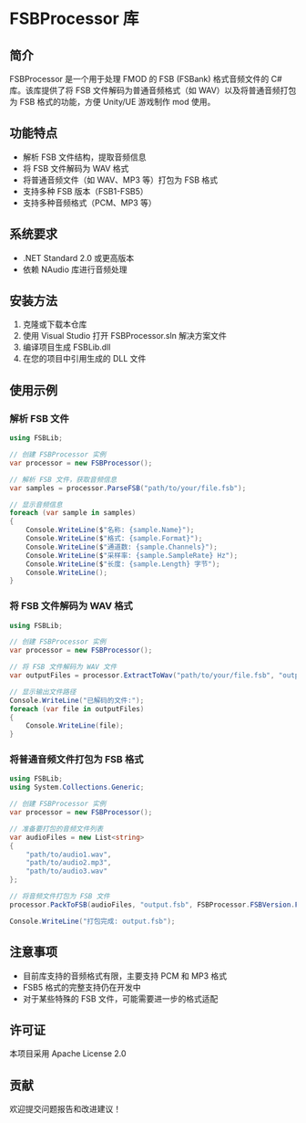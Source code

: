 # FSBProcessor 库

## 简介

FSBProcessor 是一个用于处理 FMOD 的 FSB (FSBank) 格式音频文件的 C# 库。该库提供了将 FSB 文件解码为普通音频格式（如 WAV）以及将普通音频打包为 FSB 格式的功能，方便 Unity/UE 游戏制作 mod 使用。

## 功能特点

- 解析 FSB 文件结构，提取音频信息
- 将 FSB 文件解码为 WAV 格式
- 将普通音频文件（如 WAV、MP3 等）打包为 FSB 格式
- 支持多种 FSB 版本（FSB1-FSB5）
- 支持多种音频格式（PCM、MP3 等）

## 系统要求

- .NET Standard 2.0 或更高版本
- 依赖 NAudio 库进行音频处理

## 安装方法

1. 克隆或下载本仓库
2. 使用 Visual Studio 打开 FSBProcessor.sln 解决方案文件
3. 编译项目生成 FSBLib.dll
4. 在您的项目中引用生成的 DLL 文件

## 使用示例

### 解析 FSB 文件

```csharp
using FSBLib;

// 创建 FSBProcessor 实例
var processor = new FSBProcessor();

// 解析 FSB 文件，获取音频信息
var samples = processor.ParseFSB("path/to/your/file.fsb");

// 显示音频信息
foreach (var sample in samples)
{
    Console.WriteLine($"名称: {sample.Name}");
    Console.WriteLine($"格式: {sample.Format}");
    Console.WriteLine($"通道数: {sample.Channels}");
    Console.WriteLine($"采样率: {sample.SampleRate} Hz");
    Console.WriteLine($"长度: {sample.Length} 字节");
    Console.WriteLine();
}
```

### 将 FSB 文件解码为 WAV 格式

```csharp
using FSBLib;

// 创建 FSBProcessor 实例
var processor = new FSBProcessor();

// 将 FSB 文件解码为 WAV 文件
var outputFiles = processor.ExtractToWav("path/to/your/file.fsb", "output/directory");

// 显示输出文件路径
Console.WriteLine("已解码的文件:");
foreach (var file in outputFiles)
{
    Console.WriteLine(file);
}
```

### 将普通音频文件打包为 FSB 格式

```csharp
using FSBLib;
using System.Collections.Generic;

// 创建 FSBProcessor 实例
var processor = new FSBProcessor();

// 准备要打包的音频文件列表
var audioFiles = new List<string>
{
    "path/to/audio1.wav",
    "path/to/audio2.mp3",
    "path/to/audio3.wav"
};

// 将音频文件打包为 FSB 文件
processor.PackToFSB(audioFiles, "output.fsb", FSBProcessor.FSBVersion.FSB5);

Console.WriteLine("打包完成: output.fsb");
```

## 注意事项

- 目前库支持的音频格式有限，主要支持 PCM 和 MP3 格式
- FSB5 格式的完整支持仍在开发中
- 对于某些特殊的 FSB 文件，可能需要进一步的格式适配

## 许可证

本项目采用 Apache License 2.0

## 贡献

欢迎提交问题报告和改进建议！